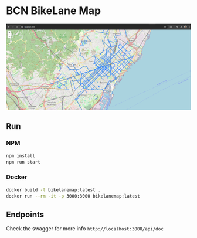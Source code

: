 # BCN BikeLane Map

![](./screenshot/image.png)

## Run

### NPM

```bash
npm install
npm run start
```

### Docker

```bash
docker build -t bikelanemap:latest .
docker run --rm -it -p 3000:3000 bikelanemap:latest
```

## Endpoints

Check the swagger for more info `http://localhost:3000/api/doc`